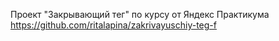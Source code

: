 Проект "Закрывающий тег" по курсу от Яндекс Практикума
https://github.com/ritalapina/zakrivayuschiy-teg-f
